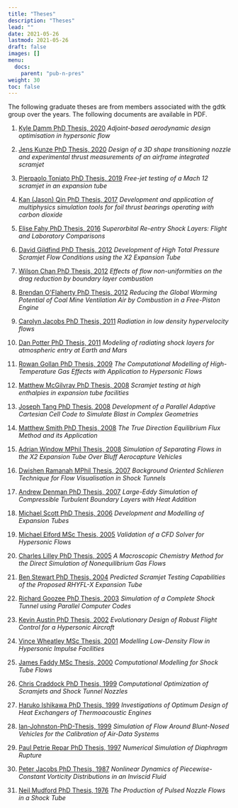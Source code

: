 ```yaml
---
title: "Theses"
description: "Theses"
lead: ""
date: 2021-05-26
lastmod: 2021-05-26
draft: false
images: []
menu:
  docs:
    parent: "pub-n-pres"
weight: 30
toc: false
---
```


The following graduate theses are from members associated with the gdtk group
over the years. The following documents are available in PDF.

1. [Kyle Damm PhD Thesis, 2020](/pdfs/kyle-damm-phd-thesis-feb-2020.pdf) *Adjoint-based aerodynamic design optimisation in hypersonic flow*

1. [Jens Kunze PhD Thesis, 2020](/pdfs/jens-kunze-phd-thesis-feb-2020.pdf) *Design of a 3D shape transitioning nozzle and experimental thrust measurements of an airframe integrated scramjet*

1. [Pierpaolo Toniato PhD Thesis, 2019](/pdfs/pierpaolo-toniato-phd-thesis-2019.pdf) *Free-jet testing of a Mach 12 scramjet in an expansion tube*

1. [Kan (Jason) Qin PhD Thesis, 2017](/pdfs/kan-qin-phd-thesis-oct-2017.pdf) *Development and application of multiphysics simulation tools for foil thrust bearings operating with carbon dioxide*

1. [Elise Fahy PhD Thesis, 2016](/pdfs/elise-fahy-phd-thesis-dec-2016.pdf) *Superorbital Re-entry Shock Layers: Flight and Laboratory Comparisons*

1. [David Gildfind PhD Thesis, 2012](/pdfs/david-gildfind-phd-thesis-oct-2012.pdf) *Development of High Total Pressure Scramjet Flow Conditions using the X2 Expansion Tube*

1. [Wilson Chan PhD Thesis, 2012](/pdfs/wilson-chan-phd-thesis-aug-2012.pdf) *Effects of flow non-uniformities on the drag reduction by boundary layer combustion*

1. [Brendan O'Flaherty PhD Thesis, 2012](/pdfs/brendan-oflaherty-phd-thesis-june-2012.pdf) *Reducing the Global Warming Potential of Coal Mine Ventilation Air by Combustion in a Free-Piston Engine*

1. [Carolyn Jacobs PhD Thesis, 2011](/pdfs/carolyn-jacobs-phd-finalthesis-UQversion-aug-2011.pdf) *Radiation in low density hypervelocity flows*

1. [Dan Potter PhD Thesis, 2011](/pdfs/dan-potter-phd-thesis-may-2011.pdf) *Modeling of radiating shock layers for atmospheric entry at Earth and Mars*

1. [Rowan Gollan PhD Thesis, 2009](/pdfs/rowan-gollan-PhD-thesis-feb-2009.pdf) *The Computational Modelling of High-Temperature Gas Effects with Application to Hypersonic Flows*

1. [Matthew McGilvray PhD Thesis, 2008](/pdfs/matt-mcgilvray-PhD-thesis-sep-2008.pdf) *Scramjet testing at high enthalpies in expansion tube facilities*

1. [Joseph Tang PhD Thesis, 2008](/pdfs/joseph-tang-PhD-thesis-jun-2008.pdf) *Development of a Parallel Adaptive Cartesian Cell Code to Simulate Blast in Complex Geometries*

1. [Matthew Smith PhD Thesis, 2008](/pdfs/matthew-smith-PhD-thesis-june-2008.pdf) *The True Direction Equilibrium Flux Method and its Application*

1. [Adrian Window MPhil Thesis, 2008](/pdfs/adriaan-window-MPhil-thesis-oct-2008.pdf) *Simulation of Separating Flows in the X2 Expansion Tube Over Bluff Aerocapture Vehicles*

1. [Dwishen Ramanah MPhil Thesis, 2007](/pdfs/dwishen-ramanah-mphil_thesis-jan-2007.pdf) *Background Oriented Schlieren Technique for Flow Visualisation in Shock Tunnels*

1. [Andrew Denman PhD Thesis, 2007](/pdfs/andrew-denman-PhD-thesis-jan-2007.pdf) *Large-Eddy Simulation of Compressible Turbulent Boundary Layers with Heat Addition*

1. [Michael Scott PhD Thesis, 2006](/pdfs/michael-scott-phd-thesis-june-2006.pdf) *Development and Modelling of Expansion Tubes*

1. [Michael Elford MSc Thesis, 2005](/pdfs/michael-elford-masters-thesis-sep-2005.pdf) *Validation of a CFD Solver for Hypersonic Flows*

1. [Charles Lilley PhD Thesis, 2005](/pdfs/charles-lilley-phd-thesis-jun-2005.pdf) *A Macroscopic Chemistry Method for the Direct Simulation of Nonequilibrium Gas Flows*

1. [Ben Stewart PhD Thesis, 2004](/pdfs/ben-stewart-phd-thesis-oct-2004.pdf) *Predicted Scramjet Testing Capabilities of the Proposed RHYFL-X Expansion Tube*

1. [Richard Goozee PhD Thesis, 2003](/pdfs/richard-goozee-phd-thesis-apr-2003.pdf) *Simulation of a Complete Shock Tunnel using Parallel Computer Codes*

1. [Kevin Austin PhD Thesis, 2002](/pdfs/kevin-austin-phd-thesis-june-2002.pdf) *Evolutionary Design of Robust Flight Control for a Hypersonic Aircraft*

1. [Vince Wheatley MSc Thesis, 2001](/pdfs/vince-wheatley-masters-thesis-aug-2001.pdf) *Modelling Low-Density Flow in Hypersonic Impulse Facilities*

1. [James Faddy MSc Thesis, 2000](/pdfs/james-faddy-masters-thesis-aug-2000.pdf) *Computational Modelling for Shock Tube Flows*

1. [Chris Craddock PhD Thesis, 1999](/pdfs/chris-craddock-phd-thesis-aug-1999.pdf) *Computational Optimization of Scramjets and Shock Tunnel Nozzles*

1. [Haruko Ishikawa PhD Thesis, 1999](/pdfs/haruko-ishikawa-phd-thesis-dec-1999.pdf) *Investigations of Optimum Design of Heat Exchangers of Thermoacoustic Engines*

1. [Ian-Johnston-PhD-Thesis, 1999](/pdfs/ian-johnston-phd-thesis-jan-1999-export.pdf) *Simulation of Flow Around Blunt-Nosed Vehicles for the Calibration of Air-Data Systems*

1. [Paul Petrie Repar PhD Thesis, 1997](/pdfs/paul-petrie-repar-phd-thesis-dec-1997.pdf) *Numerical Simulation of Diaphragm Rupture*

1. [Peter Jacobs PhD Thesis, 1987](/pdfs/peter-jacobs-phd-thesis-may-1987.pdf) *Nonlinear Dynamics of Piecewise-Constant Vorticity Distributions in an Inviscid Fluid*

1. [Neil Mudford PhD Thesis, 1976](/pdfs/neil-mudford-phd-thesis-production-of-pulsed-nozzle-flows.pdf) *The Production of Pulsed Nozzle Flows in a Shock Tube*

<!--- 2021-06-08, Commented out by RJG while I decide how to go about updating.

## Undergraduate Projects
Although the following documents are not directly linked, they should be available if you ask.

### Eilmer4

1. Alexander Braiden, 2016: *Computational Study of Earth Re-entry Flows.* Undergraduate Thesis. School of Mechanical & Mining Engineering. The University of Queensland. [Supervised by Rowan Gollan]

1. Heather Muir, 2016: *An Unstructured Mesh Generation Code for Eilmer4.* Undergraduate Thesis. School of Mechanical & Mining Engineering. The University of Queensland. [Supervised by Peter Jacobs]

1. Jonathan Ho, 2015: *Simulation of Dense Gas Flows in Computational Fluid Dynamics.* Undergraduate Thesis. School of Mechanical & Mining Engineering. The University of Queensland. [Supervised by Peter Jacobs]


### Eilmer3

1. Charles McMahon, 2016: *Non-equilibrium Gas Effects in the Flow about Hypersonic Vehicles.* Undergraduate Thesis. School of Mechanical & Mining Engineering. The University of Queensland. [Supervised by Rowan Gollan]

1. Matthew Trudigan, 2016: *Simualtion of moving flap in Eilmer 3.* Undergraduate Thesis. School of Mechanical & Mining Engineering. The University of Queensland. [Supervised by Ingo Jahn]

1. Alex Ward, 2016: *Parametric Grid Generation for SPARTAN.*  Undergraduate Thesis. School of Mechanical & Mining Engineering. The University of Queensland. [Supervised by Ingo Jahn]

1. Justin Beri, 2015: *Development of a Solid Solver for Tightly Coupled Conjugate Heat Transfer.* Undergradudate Thesis. School of Mechanical & Mining Engineering. The University of Queensland. [Supervised by Anand Veeraragavan]

1. James Burgess, 2015: *CFD Study of a Fast Opening Valve as a Film Diaphragm Replacement for Expansion Tubes.*  Undergraduate Thesis. School of Mechanical & Mining Engineering. The University of Queensland. [Supervised by David Gildfind]

1. Kyle Damm, 2015: *Using GPUs to Reduce Wall-Clock Times of Reacting Flow Simulations.* Undergraduate Thesis. School of Mechanical & Mining Engineering. The University of Queensland. [Supervised by Anand Veeraragavan]

1. Lachlan Davies, 2015: *Simulation of Radiating Hypersonic Flows.* Undergraduate Thesis. School of Mechanical & Mining Engineering. The University of Queensland. [Supervised by Rowan Gollan]

1. Douglas Irvine, 2015: *Numerical Investigation of a Cone Pressure Probe in Hypersonic Flows.* Undergraduate Thesis. School of Mechanical & Mining Engineering. The University of Queensland. [Supervised by Rowan Gollan]

1. Andrew Williams, 2015: *Simulation of Pitching Aerofoil in Hypersonic Flow.* Undergraduate Thesis. School of Mechanical & Mining Engineering. The University of Queensland. [Supervised by Ingo Jahn]

1. Lamboo, S., 2015: *Grid importing for CFD simulations of turbomachines.*  University of Twente Internship Report.

1. Samuel Stennet, 2014: *The Validation of the k-w Turbulence Model for 3D Test Cases.* Undergraduate Thesis. School of Mechanical & Mining Engineering. The University of Queensland. [Supervised by Wilson Chan]

1. Campmans, G.H.P., 2013: *Validating dense-gas models recently added to the Computational Fluid Dynamics code Eilmer3 at University of Queensland.* University of Twente Thesis.

1. Zachary Denman, 2013: *Modelling Heat Recirculation in Micro-Combustors Using Eilmer3.* Undergraduate Thesis. School of Engineering. The University of Queensland. [Supervised by Peter Jacobs and Anand Veeraragavan]

1. Antonia Flocco, 2013: *Optimising Porthole Geometry for Maximum Jet Strength.* Undergraduate Thesis. School of Engineering. The University of Queensland. [Supervised by Ingo Jahn]

1. Nicholas Gibbons, 2013: *Computational Fluid Dynamics of Free-Piston Motion in Superorbital Expansion Tubes using the Ghost Fluid Method.* Undergraduate Thesis. School of Engineering. The University of Queensland. [Supervised by Vincent Wheatley]

1. Andrew Jensen, 2013: *Parallel Plate Microcombustion Simulations Using Eilmer3.* Undergraduate Thesis. School of Engineering, The University of Queensland. [Supervised by Anand Veeraragavan]

1. Peter Blyton, 2011: *Development of CFD Capability for the Optimisation of Radial-inflow Turbine Geometry* B.Sc Thesis, School of Engineering, The University of Queensland. [Supervised by Peter Jacobs]

1. Nathan Belgrove, 2010: *Development of CFD capability for the calculation of compressible flow in complex three-dimensional geometries.* B.A. Thesis, School of Engineering, The University of Queensland. [Supervised by Peter Jacobs]

1. Brian Cook, 2010: *Compressible-flow CFD exercise book for beginners in hypersonic flow analysis.* B.Sc Thesis, School of Engineering, The University of Queensland. [Supervised by Peter Jacobs]


### L1d3

1. Aaliya Doolabh, 2016:  *Slow opening valve for L1d3.* Undergraduate Thesis. School of Mechanical & Mining Engineering. The University of Queensland. [Supervised by Ingo Jahn]

--->
